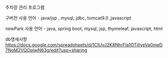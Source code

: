 주차장 관리 프로그램

구버전 사용 언어 - java/jsp , mysql, jdbc, tomcat9.0 ,javascript

newPark 사용 언어 - java, spring boot, mysql, jsp, thymeleaf, javascript, html


db명세사항
https://docs.google.com/spreadsheets/d/1CIUyJ2K8NhrFla1OTjIlyeVa0meD7NoM2VQOpIwN63g/edit?usp=sharing

    
    
    
    
